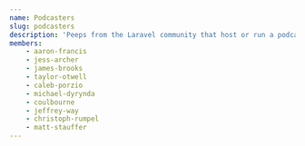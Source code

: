 ```yaml
---
name: Podcasters
slug: podcasters
description: 'Peeps from the Laravel community that host or run a podcast.'
members:
    - aaron-francis
    - jess-archer
    - james-brooks
    - taylor-otwell
    - caleb-porzio
    - michael-dyrynda
    - coulbourne
    - jeffrey-way
    - christoph-rumpel
    - matt-stauffer
---
```

